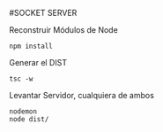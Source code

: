 #SOCKET SERVER

Reconstruir Módulos de Node
```
npm install
```
Generar el DIST

```
tsc -w
```


Levantar Servidor, cualquiera de ambos
```
nodemon
node dist/
```
